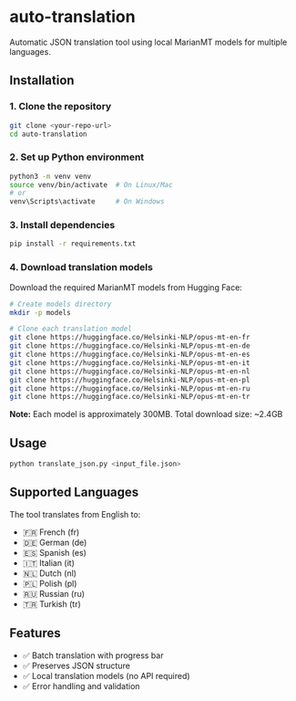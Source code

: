 # auto-translation

Automatic JSON translation tool using local MarianMT models for multiple languages.

## Installation

### 1. Clone the repository

```bash
git clone <your-repo-url>
cd auto-translation
```

### 2. Set up Python environment

```bash
python3 -m venv venv
source venv/bin/activate  # On Linux/Mac
# or
venv\Scripts\activate     # On Windows
```

### 3. Install dependencies

```bash
pip install -r requirements.txt
```

### 4. Download translation models

Download the required MarianMT models from Hugging Face:

```bash
# Create models directory
mkdir -p models

# Clone each translation model
git clone https://huggingface.co/Helsinki-NLP/opus-mt-en-fr
git clone https://huggingface.co/Helsinki-NLP/opus-mt-en-de
git clone https://huggingface.co/Helsinki-NLP/opus-mt-en-es
git clone https://huggingface.co/Helsinki-NLP/opus-mt-en-it
git clone https://huggingface.co/Helsinki-NLP/opus-mt-en-nl
git clone https://huggingface.co/Helsinki-NLP/opus-mt-en-pl
git clone https://huggingface.co/Helsinki-NLP/opus-mt-en-ru
git clone https://huggingface.co/Helsinki-NLP/opus-mt-en-tr
```

**Note:** Each model is approximately 300MB. Total download size: ~2.4GB

## Usage

```bash
python translate_json.py <input_file.json>
```

## Supported Languages

The tool translates from English to:

-   🇫🇷 French (fr)
-   🇩🇪 German (de)
-   🇪🇸 Spanish (es)
-   🇮🇹 Italian (it)
-   🇳🇱 Dutch (nl)
-   🇵🇱 Polish (pl)
-   🇷🇺 Russian (ru)
-   🇹🇷 Turkish (tr)

## Features

-   ✅ Batch translation with progress bar
-   ✅ Preserves JSON structure
-   ✅ Local translation models (no API required)
-   ✅ Error handling and validation
